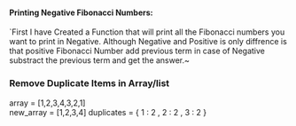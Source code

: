 #### Printing Negative Fibonacci Numbers: 
`First I have Created a Function that will print all the Fibonacci numbers you want to print in Negative. Although Negative and Positive is only diffrence is that positive Fibonacci Number add previous term in case of Negative substract  the previous term and get the answer.~


### Remove Duplicate Items in Array/list 
array = [1,2,3,4,3,2,1]                                                                                                                                                             
new_array = [1,2,3,4]                                                                                                                                                               duplicates = { 1 : 2 , 2 : 2 , 3 : 2 }


